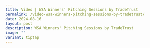 ```yaml
---
title: Video | WSA Winners' Pitching Sessions by TradeTrust
permalink: /video-wsa-winners-pitching-sessions-by-tradetrust/
date: 2024-08-16
layout: post
description: WSA Winners' Pitching Sessions by TradeTrust
image: ""
variant: tiptap
---
```

